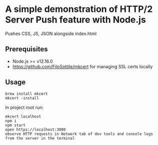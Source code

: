 # A simple demonstration of HTTP/2 Server Push feature with Node.js
Pushes CSS, JS, JSON alongside index.html

## Prerequisites
- Node.js >= v12.16.0
- https://github.com/FiloSottile/mkcert for managing SSL certs locally

## Usage
```
brew install mkcert
mkcert -install
```

In project root run:
```
mkcert localhost
npm i
npm start
open https://localhost:3000
observe HTTP requests in Network tab of dev tools and console logs from the server in the terminal
```
